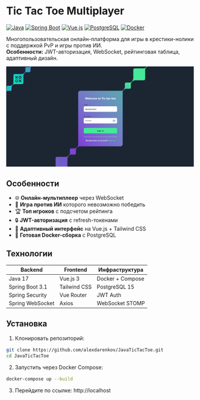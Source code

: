 # Tic Tac Toe Multiplayer

[![Java](https://img.shields.io/badge/Java-17%2B-blue?logo=openjdk)](https://java.com)
[![Spring Boot](https://img.shields.io/badge/Spring_Boot-3.1%2B-brightgreen?logo=spring)](https://spring.io/projects/spring-boot)
[![Vue.js](https://img.shields.io/badge/Vue.js-3.3%2B-green?logo=vuedotjs)](https://vuejs.org)
[![PostgreSQL](https://img.shields.io/badge/PostgreSQL-15%2B-blue?logo=postgresql)](https://postgresql.org)
[![Docker](https://img.shields.io/badge/Docker-Compose-orange?logo=docker)](https://docker.com)

Многопользовательская онлайн-платформа для игры в крестики-нолики с поддержкой PvP и игры против ИИ.  
**Особенности:** JWT-авторизация, WebSocket, рейтинговая таблица, адаптивный дизайн.

![Gameplay Demo](docs/demo.gif)

## Особенности
- 🌐 **Онлайн-мультиплеер** через WebSocket
- 🤖 **Игра против ИИ** которого невозможно победить
- 🏆 **Топ игроков** с подсчетом рейтинга
- 🔒 **JWT-авторизация** с refresh-токенами
- 📱 **Адаптивный интерфейс** на Vue.js + Tailwind CSS
- 🐳 **Готовая Docker-сборка** с PostgreSQL

## Технологии
| Backend              | Frontend            | Инфраструктура       |
|----------------------|---------------------|---------------------|
| Java 17              | Vue.js 3            | Docker + Compose    |
| Spring Boot 3.1      | Tailwind CSS        | PostgreSQL 15       |
| Spring Security      | Vue Router          | JWT Auth            |
| Spring WebSocket     | Axios               | WebSocket STOMP     |

## Установка
1. Клонировать репозиторий:
```bash
git clone https://github.com/alexdarenkov/JavaTicTacToe.git
cd JavaTicTacToe
```
2. Запустить через Docker Compose:
```bash
docker-compose up --build
```
3. Перейдите по ссылке: http://localhost